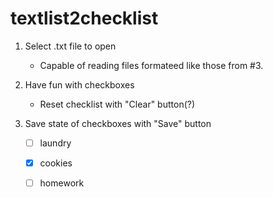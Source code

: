 # textlist2checklist
1. Select .txt file to open
    * Capable of reading files formateed like those from #3.
2. Have fun with checkboxes
    * Reset checklist with "Clear" button(?)
  
3. Save state of checkboxes with "Save" button

   * [ ] laundry

   * [X] cookies

   * [ ] homework
